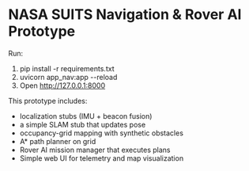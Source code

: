 # NASA SUITS Navigation & Rover AI Prototype

Run:
1. pip install -r requirements.txt
2. uvicorn app_nav:app --reload
3. Open http://127.0.0.1:8000

This prototype includes:
- localization stubs (IMU + beacon fusion)
- a simple SLAM stub that updates pose
- occupancy-grid mapping with synthetic obstacles
- A* path planner on grid
- Rover AI mission manager that executes plans
- Simple web UI for telemetry and map visualization
